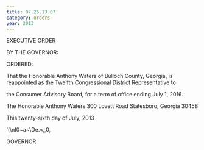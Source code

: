 ```yaml
---
title: 07.26.13.07
category: orders
year: 2013
---
```

 

EXECUTIVE ORDER

BY THE GOVERNOR:

ORDERED:

That the Honorable Anthony Waters of Bulloch County, Georgia, is
reappointed as the Twelfth Congressional District Representative to

the Consumer Advisory Board, for a term of office ending July 1,
2016.

The Honorable Anthony Waters
300 Lovett Road
Statesboro, Georgia 30458

This twenty-sixth day of July, 2013

‘(\nI0~a~\De.«,\,0,

GOVERNOR

